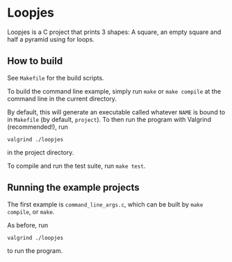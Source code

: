 # Loopjes

Loopjes is a C project that prints 3 shapes: A square, an empty square and half a pyramid using for loops.

## How to build

See `Makefile` for the build scripts.

To build the command line example, simply run `make` or `make compile`
at the command line in the current directory.

By default, this will generate an executable called whatever `NAME`
is bound to in `Makefile` (by default, `project`).
To then run the program with Valgrind (recommended!), run

```
valgrind ./loopjes
```

in the project directory.

To compile and run the test suite, run `make test`.

## Running the example projects

The first example is `command_line_args.c`, which can be built by `make compile`,
or `make`.

As before, run

```
valgrind ./loopjes
```

to run the program.
